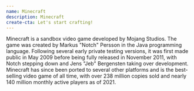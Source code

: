 ```yaml
---
name: Minecraft
description: Minecraft
create-cta: Let's start crafting!
---
```


Minecraft is a sandbox video game developed by Mojang Studios. The game was created by Markus "Notch" Persson in the Java programming language. Following several early private testing versions, it was first made public in May 2009 before being fully released in November 2011, with Notch stepping down and Jens "Jeb" Bergensten taking over development. Minecraft has since been ported to several other platforms and is the best-selling video game of all time, with over 238 million copies sold and nearly 140 million monthly active players as of 2021.
